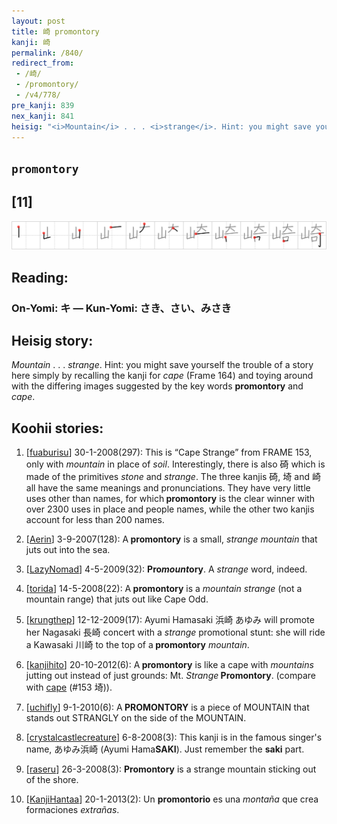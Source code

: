 ```yaml
---
layout: post
title: 崎 promontory
kanji: 崎
permalink: /840/
redirect_from:
 - /崎/
 - /promontory/
 - /v4/778/
pre_kanji: 839
nex_kanji: 841
heisig: "<i>Mountain</i> . . . <i>strange</i>. Hint: you might save yourself the trouble of a story here simply by recalling the kanji for <i>cape</i> (Frame 164) and toying around with the differing images suggested by the key words <b>promontory</b> and <i>cape</i>."
---
```


## `promontory`

## [11]

<div class="stroke"><img src="../images/E5B48E.png" /></div>

## Reading:

### On-Yomi: キ &mdash; Kun-Yomi: さき、さい、みさき

## Heisig story:

<i>Mountain</i> . . . <i>strange</i>. Hint: you might save yourself the trouble of a story here simply by recalling the kanji for <i>cape</i> (Frame 164) and toying around with the differing images suggested by the key words <b>promontory</b> and <i>cape</i>.

## Koohii stories:

1) [<a href="http://kanji.koohii.com/profile/fuaburisu">fuaburisu</a>] 30-1-2008(297): This is “Cape Strange” from FRAME 153, only with <em>mountain</em> in place of <em>soil</em>. Interestingly, there is also 碕 which is made of the primitives<em> stone</em> and <em>strange</em>. The three kanjis 碕, 埼 and 崎 all have the same meanings and pronunciations. They have very little uses other than names, for which<strong> promontory</strong> is the clear winner with over 2300 uses in place and people names, while the other two kanjis account for less than 200 names.

2) [<a href="http://kanji.koohii.com/profile/Aerin">Aerin</a>] 3-9-2007(128): A<strong> promontory</strong> is a small, <em>strange mountain</em> that juts out into the sea.

3) [<a href="http://kanji.koohii.com/profile/LazyNomad">LazyNomad</a>] 4-5-2009(32): <strong>Pro<em>mount</em>ory</strong>. A <em>strange</em> word, indeed.

4) [<a href="http://kanji.koohii.com/profile/torida">torida</a>] 14-5-2008(22): A<strong> promontory</strong> is a <em>mountain strange</em> (not a mountain range) that juts out like Cape Odd.

5) [<a href="http://kanji.koohii.com/profile/krungthep">krungthep</a>] 12-12-2009(17): Ayumi Hamasaki 浜崎 あゆみ will promote her Nagasaki 長崎 concert with a <em>strange</em> promotional stunt: she will ride a Kawasaki 川崎 to the top of a<strong> promontory</strong> <em>mountain</em>.

6) [<a href="http://kanji.koohii.com/profile/kanjihito">kanjihito</a>] 20-10-2012(6): A<strong> promontory</strong> is like a cape with <em>mountains</em> jutting out instead of just grounds: Mt. <em>Strange</em><strong> Promontory</strong>. (compare with <a href="../153">cape</a> (#153 埼)).

7) [<a href="http://kanji.koohii.com/profile/uchifly">uchifly</a>] 9-1-2010(6): A<strong> PROMONTORY</strong> is a piece of MOUNTAIN that stands out STRANGLY on the side of the MOUNTAIN.

8) [<a href="http://kanji.koohii.com/profile/crystalcastlecreature">crystalcastlecreature</a>] 6-8-2008(3): This kanji is in the famous singer&#039;s name, あゆみ浜崎 (Ayumi Hama<strong>SAKI</strong>). Just remember the <strong>saki</strong> part.

9) [<a href="http://kanji.koohii.com/profile/raseru">raseru</a>] 26-3-2008(3): <strong>Promontory</strong> is a strange mountain sticking out of the shore.

10) [<a href="http://kanji.koohii.com/profile/KanjiHantaa">KanjiHantaa</a>] 20-1-2013(2): Un <strong>promontorio</strong> es una <em>montaña</em> que crea formaciones <em>extrañas</em>.
